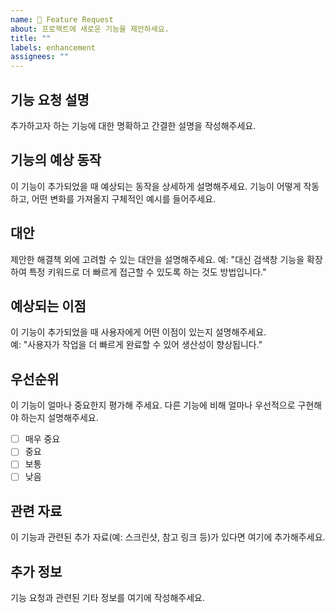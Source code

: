 ```yaml
---
name: 🚀 Feature Request
about: 프로젝트에 새로운 기능을 제안하세요.
title: ""
labels: enhancement
assignees: ""
---
```


## 기능 요청 설명

추가하고자 하는 기능에 대한 명확하고 간결한 설명을 작성해주세요.

## 기능의 예상 동작

이 기능이 추가되었을 때 예상되는 동작을 상세하게 설명해주세요. 기능이 어떻게 작동하고, 어떤 변화를 가져올지 구체적인 예시를 들어주세요.

## 대안

제안한 해결책 외에 고려할 수 있는 대안을 설명해주세요.
예: "대신 검색창 기능을 확장하여 특정 키워드로 더 빠르게 접근할 수 있도록 하는 것도 방법입니다."

## 예상되는 이점

이 기능이 추가되었을 때 사용자에게 어떤 이점이 있는지 설명해주세요.  
예: "사용자가 작업을 더 빠르게 완료할 수 있어 생산성이 향상됩니다."

## 우선순위

이 기능이 얼마나 중요한지 평가해 주세요. 다른 기능에 비해 얼마나 우선적으로 구현해야 하는지 설명해주세요.

- [ ] 매우 중요
- [ ] 중요
- [ ] 보통
- [ ] 낮음

## 관련 자료

이 기능과 관련된 추가 자료(예: 스크린샷, 참고 링크 등)가 있다면 여기에 추가해주세요.

## 추가 정보

기능 요청과 관련된 기타 정보를 여기에 작성해주세요.
